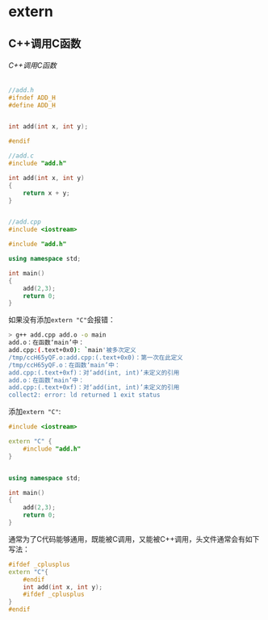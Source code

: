 # extern

## C++调用C函数

###### C++调用C函数

```c++
//add.h
#ifndef ADD_H
#define ADD_H


int add(int x, int y);

#endif

//add.c
#include "add.h"

int add(int x, int y)
{
    return x + y;
}


//add.cpp
#include <iostream>

#include "add.h"

using namespace std;

int main()
{
    add(2,3);
    return 0;
}
```

如果没有添加`extern "C"`会报错：

```bash
> g++ add.cpp add.o -o main                                   
add.o：在函数‘main’中：
add.cpp:(.text+0x0): `main'被多次定义
/tmp/ccH65yQF.o:add.cpp:(.text+0x0)：第一次在此定义
/tmp/ccH65yQF.o：在函数‘main’中：
add.cpp:(.text+0xf)：对‘add(int, int)’未定义的引用
add.o：在函数‘main’中：
add.cpp:(.text+0xf)：对‘add(int, int)’未定义的引用
collect2: error: ld returned 1 exit status
```

添加`extern "C"`:

```c++
#include <iostream>

extern "C" {
    #include "add.h"
}


using namespace std;

int main()
{
    add(2,3);
    return 0;
}
```

通常为了C代码能够通用，既能被C调用，又能被C++调用，头文件通常会有如下写法：

```c++
#ifdef _cplusplus
extern "C"{
    #endif
    int add(int x, int y);
    #ifdef _cplusplus
}
#endif
```

